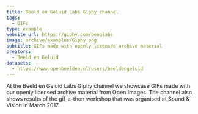 ```yaml
---
title: Beeld en Geluid Labs Giphy channel
tags:
  - GIFs
type: example
website_url: https://giphy.com/benglabs
image: archive/examples/Giphy.png
subtitle: GIFs made with openly licensed archive material
creators:
  - Beeld en Geluid
datasets:
  - https://www.openbeelden.nl/users/beeldengeluid
---
```


At the Beeld en Geluid Labs Giphy channel we showcase GIFs made with our openly licensed archive material from Open Images. The channel also shows results of the gif-a-thon workshop that was organised at Sound & Vision in March 2017.
